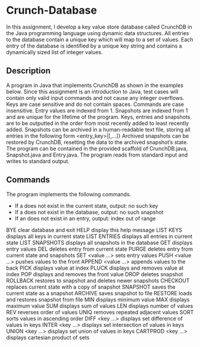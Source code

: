 # Crunch-Database
In this assignment, I develop a key value store database called CrunchDB in the Java programming language using dynamic data structures. All entries to the database contain a unique key which will map to a set of values. Each entry of the database is identified by a unique key string and contains a dynamically sized list of integer values.

## Description
A program in Java that implements CrunchDB as shown in the examples below. Since this assignment is an introduction to Java, test cases will contain only valid input commands and not cause any integer overflows. Keys are case sensitive and do not contain spaces. Commands are case insensitive.
Entry values are indexed from 1. Snapshots are indexed from 1 and are unique for the lifetime of the program. Keys, entries and snapshots are to be outputted in the order from most recently added to least recently added. Snapshots can be archived in a human-readable text file, storing all entries in the following form <entry_key>|[<entries>,...]}
Archived snapshots can be restored by CrunchDB, resetting the data to the archived snapshot’s state. The program can be contained in the provided scaffold of CrunchDB.java, Snapshot.java and Entry.java. The program reads from standard input and writes to standard output.

## Commands
The program implements the following commands.
* If a <key> does not exist in the current state, output: no such key
* If a <snapshot> does not exist in the database, output: no such snapshot
* If an <index> does not exist in an entry, output: index out of range
  
BYE clear database and exit
HELP display this help message
LIST KEYS displays all keys in current state
LIST ENTRIES displays all entries in current state
LIST SNAPSHOTS displays all snapshots in the database
GET <key> displays entry values
DEL <key> deletes entry from current state
PURGE <key> deletes entry from current state and snapshots
SET <key> <value ...> sets entry values
PUSH <key> <value ...> pushes values to the front
APPEND <key> <value ...> appends values to the back
PICK <key> <index> displays value at index
PLUCK <key> <index> displays and removes value at index
POP <key> displays and removes the front value
DROP <id> deletes snapshot
ROLLBACK <id> restores to snapshot and deletes newer snapshots
CHECKOUT <id> replaces current state with a copy of snapshot
SNAPSHOT saves the current state as a snapshot
ARCHIVE <id> <filename> saves snapshot to file
RESTORE <filename> loads and restores snapshot from file
MIN <key> displays minimum value
MAX <key> displays maximum value
SUM <key> displays sum of values
LEN <key> displays number of values
REV <key> reverses order of values
UNIQ <key> removes repeated adjacent values
SORT <key> sorts values in ascending order
DIFF <key> <key ...> displays set difference of values in keys
INTER <key> <key ...> displays set intersection of values in keys
UNION <key> <key ...> displays set union of values in keys
CARTPROD <key> <key ...> displays cartesian product of sets
